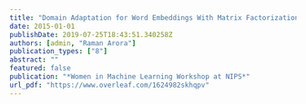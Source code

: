 ```yaml
---
title: "Domain Adaptation for Word Embeddings With Matrix Factorization"
date: 2015-01-01
publishDate: 2019-07-25T18:43:51.340258Z
authors: [admin, "Raman Arora"]
publication_types: ["8"]
abstract: ""
featured: false
publication: "*Women in Machine Learning Workshop at NIPS*"
url_pdf: "https://www.overleaf.com/1624982skhqpv"
---
```

